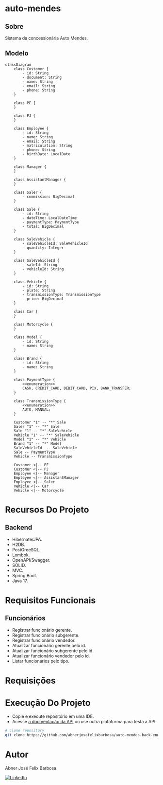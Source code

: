 # auto-mendes 

## Sobre

Sistema da concessionária Auto Mendes.

## Modelo

```mermaid
classDiagram
    class Customer {
        - id: String
        - document: String
        - name: String
        - email: String
        - phone: String
    }

    class PF {
    }

    class PJ {
    }

    class Employee {
        - id: String
        - name: String
        - email: String
        - matriculation: String
        - phone: String
        - birthDate: LocalDate
    }

    class Manager {
    }

    class AssistantManager {
    }

    class Saler {
        - commission: BigDecimal
    }
    
    class Sale {
        - id: String
        - dateTime: LocalDateTime
        - paymentType: PaymentType
        - total: BigDecimal 
    }
    
    class SaleVehicle {
        - saleVehicleId: SaleVehicleId 
        - quantity: Integer
    }
    
    class SaleVehicleId {
        - saleId: String
        - vehicleId: String
    } 

    class Vehicle {
        - id: String
        - plate: String
        - transmissionType: TransmissionType
        - price: BigDecimal
    }

    class Car {
    }

    class Motorcycle {
    }

    class Model {
        - id: String
        - name: String
    }

    class Brand {
        - id: String
        - name: String
    }
    
    class PaymentType {
        <<enumeration>>
        CASH, CREDIT_CARD, DEBIT_CARD, PIX, BANK_TRANSFER;
    }
    
    class TransmissionType {
        <<enumeration>>
        AUTO, MANUAL;
    }

    Customer "1" -- "*" Sale
    Saler "1" -- "*" Sale
    Sale "1" -- "*" SaleVehicle
    Vehicle "1" -- "*" SaleVehicle
    Model "1" -- "*" Vehicle
    Brand "1" -- "*" Model
    SaleVehicleId  -- SaleVehicle
    Sale -- PaymentType
    Vehicle -- TransmissionType 

    Customer <|-- PF
    Customer <|-- PJ
    Employee <|-- Manager
    Employee <|-- AssistantManager
    Employee <|-- Saler
    Vehicle <|-- Car
    Vehicle <|-- Motorcycle
```

# Recursos Do Projeto

## Backend

- Hibernate/JPA.
- H2DB.
- PostGreeSQL.
- Lombok.
- OpenAPI/Swagger.
- SOLID.
- MVC.
- Spring Boot.
- Java 17.

# Requisitos Funcionais 

## Funcionários 

- Registrar funcionário gerente.
- Registrar funcionário subgerente.
- Registrar funcionário vendedor.
- Atualizar funcionário gerente pelo id.
- Atualizar funcionário subgerente pelo id.
- Atualizar funcionário vendedor pelo id.
- Listar funcionários pelo tipo.

# Requisições 

# Execução Do Projeto

- Copie e execute repositório em uma IDE.
- Acesse [a docmentação da API](http://localhost:8080/swagger-ui/index.html) ou use outra plataforma para testa a API.

```bash
# clone repository
git clone https://github.com/abnerjosefelixbarbosa/auto-mendes-back-end-java.git
```

# Autor

Abner José Felix Barbosa.

[![LinkedIn](https://img.shields.io/badge/LinkedIn-0077B5?style=for-the-badge&logo=linkedin&logoColor=white)](https://www.linkedin.com/in/abner-jose-feliz-barbosa/)

